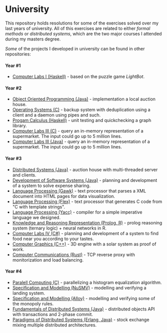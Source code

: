# University

This repository holds resolutions for some of the exercises solved over my last years of university. All of this exercises are related to either _formal methods_ or _distributed systems_, which are the two major courses I attended during my masters degree.

*Some* of the projects I developed in university can be found in other repositories: 

#### Year #1

- [Computer Labs I (Haskell)](https://github.com/dinispeixoto/LI1) - based on the puzzle game _LightBot_.

#### Year #2

- [Object Oriented Programming (Java)](https://github.com/marcelo140/POO) - implementation a local auction house.
- [Operating Systems (C)](https://github.com/9thScientist/SO) - backup system with deduplication using a client and a daemon using pipes and such.
- [Progam Calculus (Haskell)](https://github.com/marcelo140/CP) - unit testing and quickchecking a graph library.
- [Computer Labs III (C)](https://github.com/marcelo140/LI3) - query an in-memory representation of a supermarket. The input could go up to 5 million lines.
- [Computer Labs III (Java)](https://github.com/marcelo140/LI3_JAVA) - query an in-memory representation of a supermarket. The input could go up to 5 million lines.

#### Year #3

- [Distributed Systems (Java)](https://github.com/9thScientist/SD) - auction house with multi-threaded server and clients.
- [Development of Software Systems (Java)](https://github.com/9thScientist/DSS) - planning and development of a system to solve expense sharing.
- [Language Processing (Gawk)](https://github.com/9thScientist/PL) - text processor that parses a XML document into HTML pages for data visualization.
- [Language Processing (Flex)](https://github.com/9thScientist/PL-FLINT) - text processor that generates C code from "C with template strings".
- [Language Processing (Yacc)](https://github.com/9thScientist/PL_VILAN) - compiler for a simple imperative language we designed.
- [Knowledge and Reasoning Representation (Prolog, R)](https://github.com/marcelo140/SRCR) - prolog reasoning system (ternary logic) + neural networks in R.
- [Computer Labs IV (C#)](https://github.com/marcelo140/Ambrosium) - planning and development of a system to find food near you according to your tastes.
- [Computer Graphics (C++)](https://github.com/zesilva63/CG) - 3D engine with a solar system as proof of work.
- [Computer Communications (Rust)](https://github.com/marcelo140/CC) - TCP reverse proxy with monitorization and load balancing.

#### Year #4

- [Paralell Computing (C)](https://github.com/marcelo140/histogram-equalization) - parallelizing a histogram equalization algorithm.
- [Specification and Modelling (NuSMV)](https://github.com/marcelo140/landing-system) - modelling and verifying a landing system.
- [Specification and Modelling (Alloy)](https://github.com/marcelo140/monopoly) - modelling and verifying some of the monopoly rules.
- [Fundamentals of Distributed Systems (Java)](https://github.com/9thScientist/FSD) - distributed objects API with transactions and 2-phase commit.
- [Paradigms of Distributed Systems (Erlang, Java)](https://github.com/zesilva63/PSD) - stock exchange mixing multiple distributed architectures.
